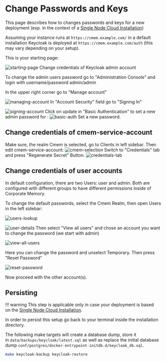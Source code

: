 # Change Passwords and Keys

This page describes how to changes passwords and keys for a new deployment (esp. in the context of a [Single Node Cloud Installation](./../../../installation/scenario-single-node-cloud-installation/index.md))

Assuming your instance runs at `https://cmem.example.com/` in a default installation Keycloak is deployed at `https://cmem.example.com/auth` (this may vary depending on your setup).

This is your starting page:

![starting-page](22-1-starting-page.png)
Change credentials of Keycloak admin account

To change the admin users password go to "Administration Console" and login with username/password admin/admin

In the upper right corner go to "Manage account"

![managing-account](22-1-managing-account.png)
In "Account Security" field go to "Signing In"

![signing-account](22-1-signing-account.png)
Click on update in "Basic Authentication" to set a new admin password for :
![basic-auth](22-1-basic-auth.png)
Set a new password.

## Change credentials of cmem-service-account

Make sure, the realm Cmem is selected, go to Clients in left sidebar. Then edit cmem-service-account:
![cmem-selection](22-1-cmem-selection.png)
Switch to "Credentials" tab and press "Regenerate Secret" Button.
![credentials-tab](22-1-credentials-tab.png)

## Change credentials of user accounts

In default configuration, there are two Users: user and admin. Both are configured with different groups to have different permissions inside of Corporate Memory.

To change the default passwords, select the Cmem Realm, then open Users in the left sidebar:

![users-lookup](22-1-users-lookup.png)

![user-details](22-1-user-details.png)
Then select "View all users" and chose an account you want to change the password (we start with admin)

![view-all-users](22-1-view-all-users.png)

Here you can change the password and unselect Temporary. Then press "Reset Password"

![reset-password](22-1-reset-password.png)

Now proceed with the other account(s).

## Persisting

!!! warning
    This step is applicable only in case your deployment is based on the [Single Node Cloud Installation](./../../../installation/scenario-single-node-cloud-installation/index.md).

In order to persist this setup go back to your terminal inside the installation directory.

The following make targets will create a database dump, store it in `data/backups/keycloak/latest.sql` as well as replace the initial database dump `conf/postgres/docker-entrypoint-initdb.d/keycloak_db.sql`.

```bash
make keycloak-backup keycloak-restore
```
